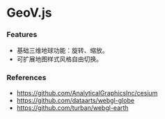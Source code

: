 GeoV.js
=======

### Features ###
* 基础三维地球功能：旋转、缩放。
* 可扩展地图样式风格自由切换。

### References ###
* https://github.com/AnalyticalGraphicsInc/cesium
* https://github.com/dataarts/webgl-globe
* https://github.com/turban/webgl-earth